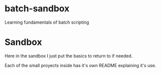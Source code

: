 # batch-sandbox
Learning fundamentals of batch scripting

# Sandbox
Here in the sandbox I just put the basics to return to if needed.

Each of the small proyects inside has it's own README explaining it's use.
